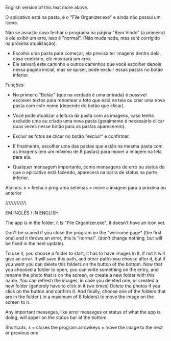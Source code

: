 English version of this text more above.

O aplicativo está na pasta, é o "File Organizer.exe" e ainda não possui um ícone.

Não se assuste caso fechar o programa na página "Bem Vindo" (a primeira) e ele exibir um erro, isso é "normal". (Não muda nada, mas será corrigido na próxima atualização).

- Escolha uma pasta para começar, ela precisa ter imagens dentro dela, caso contrário, ele mostrará um erro.
- Ele salvará este caminho e outros caminhos que você escolher depois nessa página inicial, mas se quiser, pode excluir essas pastas no botão inferior.

Funções:
- No primeiro "Botão" (que na verdade é uma entrada) é possivel escrever textos para renomear a foto que está na tela ou criar uma nova pasta com este nome (depende do botão que clicar).

- Você pode atualizar a leitura da pasta com as imagens, caso tenha excluído uma ou criado uma nova pasta (geralmente é necessário clicar duas vezes nesse botão para as pastas aparecerem).

- Excluir as fotos se clicar no botão "excluir" e confirmar.

- E finalmente, escolher uma das pastas que estão na mesma pasta com as imagens (em um máximo de 8 pastas) para mover a imagem na tela para ela.

- Qualquer mensagem importante, como mensagens de erro ou status do que o aplicativo está fazendo, aparecerá na barra de status na parte inferior.

Atalhos:
x = fecha o programa
setinhas = move a imagem para a próxima ou anterior


/\/\/\//\/\/\/\/\/\/\/\


EM INGLÊS / IN ENGLISH

The app is in the folder, it is "File Organizer.exe", It doesn't have an icon yet.

Don't be scared if you close the program on the "welcome page" (the first one) and it throws an error, this is "normal". (don't change nothing, but will be fixed in the next update).

To use it, you choose a folder to start, it has to have images in it, if not it will give an error. 
It will save this path, and other paths you choose after it, but if you want you can delete this folders on the button of the bottom.
Now that you choosed a folder to open, you can write something on the entry, and rename the photo that is on the screen, or create a new folder with this name. 
You can refresh the images, in case you deleted one, or created a new folder (generely have to click in it two times)
Delete the photos if you click on the button and confirm it. 
And finally, choose one of the folders that are in the folder ( in a maximum of 8 folders) to move the image on the screen to it.

Any important messeges, like error messeges or status of what the app is doing, will apper on the status bar at the bottom.

Shortcuts:
x = closes the program
arrowkeys = move the image to the next or previous one
